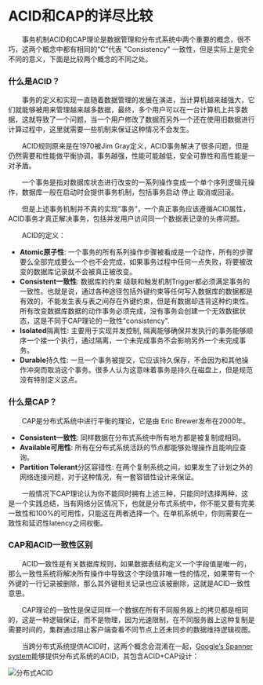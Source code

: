 # ACID和CAP的详尽比较

　　事务机制ACID和CAP理论是数据管理和分布式系统中两个重要的概念，很不巧，这两个概念中都有相同的“C”代表 "Consistency" 一致性，但是实际上是完全不同的意义，下面是比较两个概念的不同之处。

### 什么是ACID？

　　事务的定义和实现一直随着数据管理的发展在演进，当计算机越来越强大，它们就能够被用来管理越来越多数据，最终，多个用户可以在一台计算机上共享数据，这就导致了一个问题，当一个用户修改了数据而另外一个还在使用旧数据进行计算过程中，这里就需要一些机制来保证这种情况不会发生。

　　ACID规则原来是在1970被Jim Gray定义，ACID事务解决了很多问题，但是仍然需要和性能做平衡协调，事务越强，性能可能越低，安全可靠性和高性能是一对矛盾。

　　一个事务是指对数据库状态进行改变的一系列操作变成一个单个序列逻辑元操作，数据库一般在启动时会提供事务机制，包括事务启动 停止 取消或回滚。

　　但是上述事务机制并不真的实现“事务”，一个真正事务应该遵循ACID属性，ACID事务才真正解决事务，包括并发用户访问同一个数据表记录的头疼问题。

　　ACID的定义：

- **Atomic原子性**: 一个事务的所有系列操作步骤被看成是一个动作，所有的步骤要么全部完成要么一个也不会完成，如果事务过程中任何一点失败，将要被改变的数据库记录就不会被真正被改变。
- **Consistent一致性**: 数据库的约束 级联和触发机制Trigger都必须满足事务的一致性。也就是说，通过各种途径包括外键约束等任何写入数据库的数据都是有效的，不能发生表与表之间存在外键约束，但是有数据却违背这种约束性。所有改变数据库数据的动作事务必须完成，没有事务会创建一个无效数据状态，这是不同于CAP理论的一致性"consistency".
- **Isolated**隔离性: 主要用于实现并发控制, 隔离能够确保并发执行的事务能够顺序一个接一个执行，通过隔离，一个未完成事务不会影响另外一个未完成事务。
- **Durable**持久性: 一旦一个事务被提交，它应该持久保存，不会因为和其他操作冲突而取消这个事务。很多人认为这意味着事务是持久在磁盘上，但是规范没有特别定义这点。

 

### 什么是CAP？

　　CAP是分布式系统中进行平衡的理论，它是由 Eric Brewer发布在2000年。

- **Consistent一致性**: 同样数据在分布式系统中所有地方都是被复制成相同。
- **Available可用性**: 所有在分布式系统活跃的节点都能够处理操作且能响应查询。
- **Partition Tolerant**分区容错性: 在两个复制系统之间，如果发生了计划之外的网络连接问题，对于这种情况，有一套容错性设计来保证。

 

　　一般情况下CAP理论认为你不能同时拥有上述三种，只能同时选择两种，这是一个实践总结，当有网络分区情况下，也就是分布式系统中，你不能又要有完美一致性和100%的可用性，只能这在两者选择一个。在单机系统中，你则需要在一致性和延迟性latency之间权衡。

### CAP和ACID一致性区别

　　ACID一致性是有关数据库规则，如果数据表结构定义一个字段值是唯一的，那么一致性系统将解决所有操作中导致这个字段值非唯一性的情况，如果带有一个外键的一行记录被删除，那么其外键相关记录也应该被删除，这就是ACID一致性意思。

　　CAP理论的一致性是保证同样一个数据在所有不同服务器上的拷贝都是相同的，这是一种逻辑保证，而不是物理，因为光速限制，在不同服务器上这种复制是需要时间的，集群通过阻止客户端查看不同节点上还未同步的数据维持逻辑视图。

　　当跨分布式系统提供ACID时，这两个概念会混淆在一起，[Google’s Spanner system](http://blog.acolyer.org/2015/01/08/spanner-googles-globally-distributed-database/)能够提供分布式系统的ACID，其包含ACID+CAP设计：

![分布式ACID](https://www.jdon.com/simgs/bigdata/acid.png)